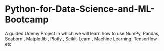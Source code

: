 # Python-for-Data-Science-and-ML-Bootcamp
A guided Udemy Project in which we will learn how to use NumPy, Pandas, Seaborn , Matplotlib , Plotly , Scikit-Learn , Machine Learning, Tensorflow  etc
